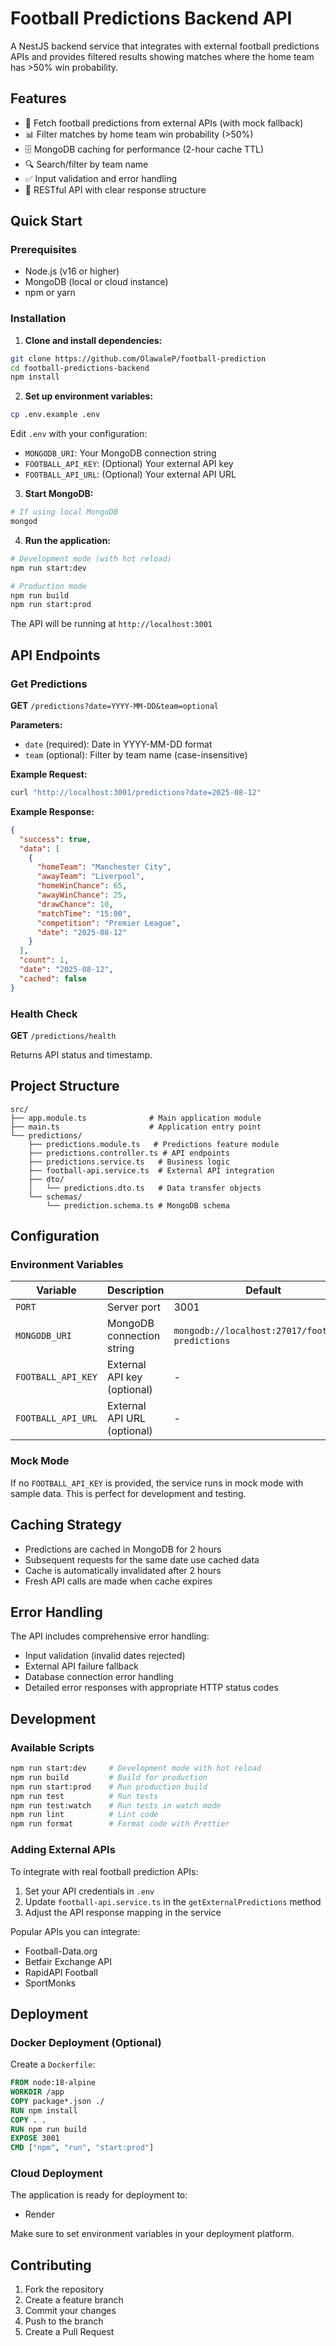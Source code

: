 # Football Predictions Backend API

A NestJS backend service that integrates with external football predictions APIs and provides filtered results showing matches where the home team has >50% win probability.

## Features

- 🏈 Fetch football predictions from external APIs (with mock fallback)
- 📊 Filter matches by home team win probability (>50%)
- 🗄️ MongoDB caching for performance (2-hour cache TTL)
- 🔍 Search/filter by team name
- ✅ Input validation and error handling
- 🚀 RESTful API with clear response structure

## Quick Start

### Prerequisites

- Node.js (v16 or higher)
- MongoDB (local or cloud instance)
- npm or yarn

### Installation

1. **Clone and install dependencies:**
```bash
git clone https://github.com/OlawaleP/football-prediction
cd football-predictions-backend
npm install
```

2. **Set up environment variables:**
```bash
cp .env.example .env
```

Edit `.env` with your configuration:
- `MONGODB_URI`: Your MongoDB connection string
- `FOOTBALL_API_KEY`: (Optional) Your external API key
- `FOOTBALL_API_URL`: (Optional) Your external API URL

3. **Start MongoDB:**
```bash
# If using local MongoDB
mongod
```

4. **Run the application:**
```bash
# Development mode (with hot reload)
npm run start:dev

# Production mode
npm run build
npm run start:prod
```

The API will be running at `http://localhost:3001`

## API Endpoints

### Get Predictions

**GET** `/predictions?date=YYYY-MM-DD&team=optional`

**Parameters:**
- `date` (required): Date in YYYY-MM-DD format
- `team` (optional): Filter by team name (case-insensitive)

**Example Request:**
```bash
curl "http://localhost:3001/predictions?date=2025-08-12"
```

**Example Response:**
```json
{
  "success": true,
  "data": [
    {
      "homeTeam": "Manchester City",
      "awayTeam": "Liverpool",
      "homeWinChance": 65,
      "awayWinChance": 25,
      "drawChance": 10,
      "matchTime": "15:00",
      "competition": "Premier League",
      "date": "2025-08-12"
    }
  ],
  "count": 1,
  "date": "2025-08-12",
  "cached": false
}
```

### Health Check

**GET** `/predictions/health`

Returns API status and timestamp.

## Project Structure

```
src/
├── app.module.ts              # Main application module
├── main.ts                    # Application entry point
└── predictions/
    ├── predictions.module.ts   # Predictions feature module
    ├── predictions.controller.ts # API endpoints
    ├── predictions.service.ts   # Business logic
    ├── football-api.service.ts  # External API integration
    ├── dto/
    │   └── predictions.dto.ts   # Data transfer objects
    └── schemas/
        └── prediction.schema.ts # MongoDB schema
```

## Configuration

### Environment Variables

| Variable | Description | Default |
|----------|-------------|---------|
| `PORT` | Server port | 3001 |
| `MONGODB_URI` | MongoDB connection string | `mongodb://localhost:27017/football-predictions` |
| `FOOTBALL_API_KEY` | External API key (optional) | - |
| `FOOTBALL_API_URL` | External API URL (optional) | - |

### Mock Mode

If no `FOOTBALL_API_KEY` is provided, the service runs in mock mode with sample data. This is perfect for development and testing.

## Caching Strategy

- Predictions are cached in MongoDB for 2 hours
- Subsequent requests for the same date use cached data
- Cache is automatically invalidated after 2 hours
- Fresh API calls are made when cache expires

## Error Handling

The API includes comprehensive error handling:
- Input validation (invalid dates rejected)
- External API failure fallback
- Database connection error handling
- Detailed error responses with appropriate HTTP status codes

## Development

### Available Scripts

```bash
npm run start:dev     # Development mode with hot reload
npm run build         # Build for production
npm run start:prod    # Run production build
npm run test          # Run tests
npm run test:watch    # Run tests in watch mode
npm run lint          # Lint code
npm run format        # Format code with Prettier
```

### Adding External APIs

To integrate with real football prediction APIs:

1. Set your API credentials in `.env`
2. Update `football-api.service.ts` in the `getExternalPredictions` method
3. Adjust the API response mapping in the service

Popular APIs you can integrate:
- Football-Data.org
- Betfair Exchange API
- RapidAPI Football
- SportMonks

## Deployment

### Docker Deployment (Optional)

Create a `Dockerfile`:

```dockerfile
FROM node:18-alpine
WORKDIR /app
COPY package*.json ./
RUN npm install
COPY . .
RUN npm run build
EXPOSE 3001
CMD ["npm", "run", "start:prod"]
```

### Cloud Deployment

The application is ready for deployment to:
- Render

Make sure to set environment variables in your deployment platform.

## Contributing

1. Fork the repository
2. Create a feature branch
3. Commit your changes
4. Push to the branch
5. Create a Pull Request
